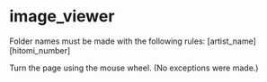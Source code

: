 # image_viewer

Folder names must be made with the following rules: [artist_name][hitomi_number]

Turn the page using the mouse wheel. (No exceptions were made.)
